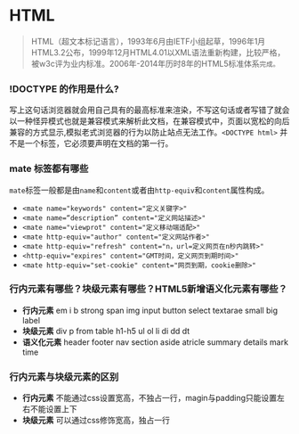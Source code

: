 # HTML

> HTML（超文本标记语言），1993年6月由IETF小组起草，1996年1月HTML3.2公布，1999年12月HTML4.01以XML语法重新构建，比较严格，被w3c评为业内标准。2006年-2014年历时8年的HTML5标准体系`完成。`



### !DOCTYPE 的作用是什么?

写上这句话浏览器就会用自己具有的最高标准来渲染，不写这句话或者写错了就会以一种怪异模式也就是兼容模式来解析此文档，在兼容模式中，页面以宽松的向后兼容的方式显示,模拟老式浏览器的行为以防止站点无法工作。`<DOCTYPE html>` 并不是一个标签，它必须要声明在文档的第一行。

### mate 标签都有哪些

`mate`标签一般都是由`name`和`content`或者由`http-equiv`和`content`属性构成。

- `<mate name="keywords" content="定义关键字>"`
- `<mate name=“description” content="定义网站描述>"`
- `<mate name="viewprot" content="定义移动端适配>"`
- `<mate http-equiv="author" content="定义网站作者>"`
- `<mate http-equiv="refresh" content="n，url=定义网页在n秒内跳转>"`
- `<http-equiv="expires" content="GMT时间，定义网页到期时间>"`
- `<mate http-equiv="set-cookie" content="网页到期，cookie删除>"`

### 行内元素有哪些？块级元素有哪些？HTML5新增语义化元素有哪些？

- **行内元素** em i b strong span img  input button select textarae small big label
- **块级元素** div p from table h1-h5 ul ol li di dd dt  
- **语义化元素** header footer nav  section aside atricle summary details mark time

### 行内元素与块级元素的区别

- **行内元素** 不能通过css设置宽高，不独占一行，magin与padding只能设置左右不能设置上下
- **块级元素** 可以通过css修饰宽高，独占一行